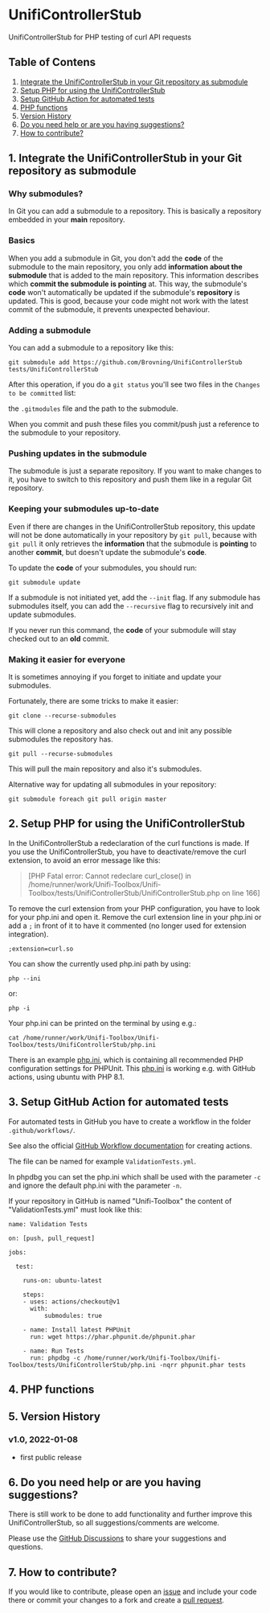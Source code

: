 # UnifiControllerStub
UnifiControllerStub for PHP testing of curl API requests


## Table of Contens

1. [Integrate the UnifiControllerStub in your Git repository as submodule](#1-integrate-the-unificontrollerstub-in-your-git-repository-as-submodule)
2. [Setup PHP for using the UnifiControllerStub](#2-setup-php-for-using-the-unificontrollerstub)
3. [Setup GitHub Action for automated tests](#3-setup-github-action-for-automated-tests)
4. [PHP functions](#4-php-functions)
5. [Version History](#5-version-history)
6. [Do you need help or are you having suggestions?](#6-do-you-need-help-or-are-you-having-suggestions)
7. [How to contribute?](#7-how-to-contribute)


## 1. Integrate the UnifiControllerStub in your Git repository as submodule

### Why submodules?

In Git you can add a submodule to a repository. This is basically a repository embedded in your **main** repository. 


### Basics

When you add a submodule in Git, you don't add the **code** of the submodule to the main repository, you only add **information about the submodule** that is added to the main repository. This information describes which **commit the submodule is pointing** at. This way, the submodule's **code** won't automatically be updated if the submodule's **repository** is updated. This is good, because your code might not work with the latest commit of the submodule, it prevents unexpected behaviour.


### Adding a submodule

You can add a submodule to a repository like this:

    git submodule add https://github.com/Brovning/UnifiControllerStub tests/UnifiControllerStub


After this operation, if you do a `git status` you'll see two files in the `Changes to be committed` list: 

the `.gitmodules` file and the path to the submodule. 

When you commit and push these files you commit/push just a reference to the submodule to your repository.


### Pushing updates in the submodule

The submodule is just a separate repository. If you want to make changes
to it, you have to switch to this repository and push them like
in a regular Git repository. 


### Keeping your submodules up-to-date

Even if there are changes in the UnifiControllerStub repository, this update will not be done automatically in your repository by `git pull`, because with `git pull` it only retrieves the **information** that the submodule is **pointing** to another **commit**, but doesn't update the submodule's **code**. 

To update the **code** of your submodules, you should run:

    git submodule update
    
If a submodule is not initiated yet, add the `--init` flag. If any submodule has submodules itself, you can add the `--recursive` flag to recursively init and update submodules.

If you never run this command, the **code** of your submodule will stay checked out to an **old** commit.


### Making it easier for everyone

It is sometimes annoying if you forget to initiate and update your submodules. 

Fortunately, there are some tricks to make it easier:

    git clone --recurse-submodules
    
This will clone a repository and also check out and init any possible submodules the repository has.

    git pull --recurse-submodules
    
This will pull the main repository and also it's submodules.

Alternative way for updating all submodules in your repository:

    git submodule foreach git pull origin master


## 2. Setup PHP for using the UnifiControllerStub

In the UnifiControllerStub a redeclaration of the curl functions is made.
If you use the UnifiControllerStub, you have to deactivate/remove the curl extension, to avoid an error message like this:
> [PHP Fatal error:  Cannot redeclare curl_close() in /home/runner/work/Unifi-Toolbox/Unifi-Toolbox/tests/UnifiControllerStub/UnifiControllerStub.php on line 166]

To remove the curl extension from your PHP configuration, you have to look for your php.ini and open it.
Remove the curl extension line in your php.ini or add a `;` in front of it to have it commented (no longer used for extension integration).
```
;extension=curl.so
```

You can show the currently used php.ini path by using:
```
php --ini
```
or:
```
php -i
```

Your php.ini can be printed on the terminal by using e.g.:
```
cat /home/runner/work/Unifi-Toolbox/Unifi-Toolbox/tests/UnifiControllerStub/php.ini
```

There is an example [php.ini](php.ini), which is containing all recommended PHP configuration settings for PHPUnit.
This [php.ini](php.ini) is working e.g. with GitHub actions, using ubuntu with PHP 8.1.


## 3. Setup GitHub Action for automated tests

For automated tests in GitHub you have to create a workflow in the folder `.github/workflows/`.

See also the official [GitHub Workflow documentation](https://docs.github.com/en/actions/learn-github-actions/workflow-syntax-for-github-actions) for creating actions.

The file can be named for example `ValidationTests.yml`.

In phpdbg you can set the php.ini which shall be used with the parameter `-c` and ignore the default php.ini with the parameter `-n`.

If your repository in GitHub is named "Unifi-Toolbox" the content of "ValidationTests.yml" must look like this:
```
name: Validation Tests

on: [push, pull_request]

jobs:

  test:
 
    runs-on: ubuntu-latest
 
    steps:
    - uses: actions/checkout@v1
      with:
          submodules: true

    - name: Install latest PHPUnit
      run: wget https://phar.phpunit.de/phpunit.phar

    - name: Run Tests
      run: phpdbg -c /home/runner/work/Unifi-Toolbox/Unifi-Toolbox/tests/UnifiControllerStub/php.ini -nqrr phpunit.phar tests
```


## 4. PHP functions


## 5. Version History

### v1.0, 2022-01-08
- first public release


## 6. Do you need help or are you having suggestions?

There is still work to be done to add functionality and further improve this UnifiControllerStub, so all suggestions/comments are welcome. 

Please use the [GitHub Discussions](https://github.com/Brovning/UnifiControllerStub/discussions) to share your suggestions and questions.


## 7. How to contribute?

If you would like to contribute, please open an [issue](https://github.com/Brovning/UnifiControllerStub/issues) and include your code there or commit your changes to a fork and create a [pull request](https://github.com/Brovning/UnifiControllerStub/pulls).
